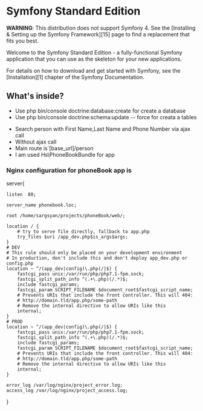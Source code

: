 Symfony Standard Edition
========================

**WARNING**: This distribution does not support Symfony 4. See the
[Installing & Setting up the Symfony Framework][15] page to find a replacement
that fits you best.

Welcome to the Symfony Standard Edition - a fully-functional Symfony
application that you can use as the skeleton for your new applications.

For details on how to download and get started with Symfony, see the
[Installation][1] chapter of the Symfony Documentation.

What's inside?
-------------

<ul>
  <li>Use php bin/console doctrine:database:create for create a database</li>
  <li>Use php bin/console doctrine:schema:update -- force for creata a tables</li>
</ul>

<ul>
  <li>Search person with First Name,Last Name and Phone Number via ajax call</li>
  <li>Without ajax call</li>
  <li>Main route is`[base_url]/person</li>
  <li>I am used Hs\PhoneBookBundle for app</li>
</ul>


<h3>Nginx configuration for phoneBook app is</h3> 

   server{
  
    listen  80;
    
	server_name phonebook.loc;
	
	root /home/sargsyan/projects/phoneBook/web/;
	
    location / {
        # try to serve file directly, fallback to app.php
        try_files $uri /app_dev.php$is_args$args;
    }
    # DEV
    # This rule should only be placed on your development environment
    # In production, don't include this and don't deploy app_dev.php or config.php
    location ~ ^/(app_dev|config)\.php(/|$) {
        fastcgi_pass unix:/var/run/php/php7.1-fpm.sock;
        fastcgi_split_path_info ^(.+\.php)(/.*)$;
        include fastcgi_params;
        fastcgi_param SCRIPT_FILENAME $document_root$fastcgi_script_name;
        # Prevents URIs that include the front controller. This will 404:
        # http://domain.tld/app.php/some-path
        # Remove the internal directive to allow URIs like this
        internal;
    }
    # PROD
    location ~ ^/(app_dev|config)\.php(/|$) {
        fastcgi_pass unix:/var/run/php/php7.1-fpm.sock;
        fastcgi_split_path_info ^(.+\.php)(/.*)$;
        include fastcgi_params;
        fastcgi_param SCRIPT_FILENAME $document_root$fastcgi_script_name;
        # Prevents URIs that include the front controller. This will 404:
        # http://domain.tld/app.php/some-path
        # Remove the internal directive to allow URIs like this
        internal;
    }

    error_log /var/log/nginx/project_error.log;
    access_log /var/log/nginx/project_access.log;
}
